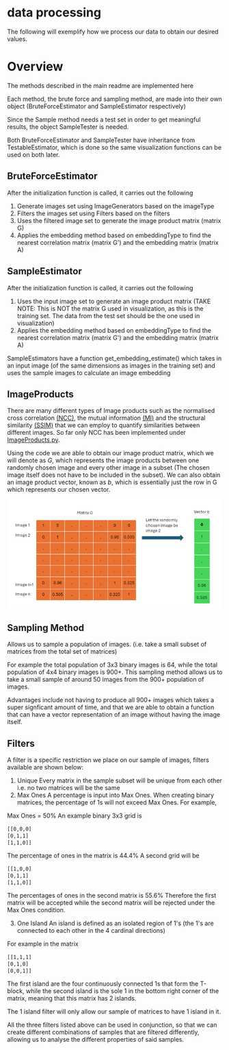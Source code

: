 # data processing
The following will exemplify how we process our data to obtain our desired values.

# Overview
The methods described in the main readme are implemented here

Each method, the brute force and sampling method, are made into their own object (BruteForceEstimator and SampleEstimator respectively)

Since the Sample method needs a test set in order to get meaningful results, the object SampleTester is needed.

Both BruteForceEstimator and SampleTester have inheritance from TestableEstimator, which is done so the same visualization functions can be used on both later.

## BruteForceEstimator
After the initialization function is called, it carries out the following 
1. Generate images set using ImageGenerators based on the imageType
2. Filters the images set using Filters based on the filters
3. Uses the filtered image set to generate the image product matrix (matrix G)
4. Applies the embedding method based on embeddingType to find the nearest correlation matrix (matrix G') and the embedding matrix (matrix A)
## SampleEstimator
After the initialization function is called, it carries out the following
1. Uses the input image set to generate an image product matrix (TAKE NOTE: This is NOT the matrix G used in visualization, as this is the training set. The data from the test set should be the one used in visualization)
2. Applies the embedding method based on embeddingType to find the nearest correlation matrix (matrix G') and the embedding matrix (matrix A)

SampleEstimators have a function get_embedding_estimate() which takes in an input image (of the same dimensions as images in the training set) and uses the sample images to calculate an image embedding

## ImageProducts
There are many different types of Image products such as the normalised cross correlation [(NCC)](https://ietresearch.onlinelibrary.wiley.com/doi/full/10.1049/ell2.12516#ell212516-bib-0003), the mutual information [(MI)](https://ietresearch.onlinelibrary.wiley.com/doi/full/10.1049/ell2.12516#ell212516-bib-0004) and the structural similarity [(SSIM)](https://ietresearch.onlinelibrary.wiley.com/doi/full/10.1049/ell2.12516#ell212516-bib-0005) that we can employ to quantify similarities between different images. So far only NCC has been implemented under [ImageProducts.py](ImageProducts.py). 

Using the code we are able to obtain our image product matrix, which we will denote as $G$, which represents the image products between one randomly chosen image and every other image in a subset (The chosen image itself does not have to be included in the subset). 
We can also obtain an image product vector, known as $b$, which is essentially just the row in G which represents our chosen vector. 

![Matrix and vector representations](../../assets/Matrix_and_vector.png)


## Sampling Method
Allows us to sample a population of images. 
(i.e. take a small subset of matrices from the total set of matrices)

For example the total population of 3x3 binary images is 64, while the total population of 4x4 binary images is 900+. This sampling method allows us to take a small sample of around 50 images from the 900+ population of images.

Advantages include not having to produce all 900+ images which takes a super signficant amount of time, and that we are able to obtain a function that can have a vector representation of an image without having the image itself. 

## Filters
A filter is a specific restriction we place on our sample of images, filters available are shown below:
1. Unique
Every matrix in the sample subset will be unique from each other i.e. no two matrices will be the same
2. Max Ones
A percentage is input into Max Ones. 
When creating binary matrices, the percentage of 1s will not exceed Max Ones. For example, 

Max Ones = 50%
An example binary 3x3 grid is 

```
[[0,0,0]
[0,1,1]
[1,1,0]]
```
The percentage of ones in the matrix is 44.4%
A second grid will be 

```
[[1,0,0]
[0,1,1]
[1,1,0]]
```
The percentages of ones in the second matrix is 55.6%
Therefore the first matrix will be accepted while the second matrix will be rejected under the Max Ones condition.

3. One Island
An island is defined as an isolated region of 1's (the 1's are connected to each other in the 4 cardinal directions)

For example in the matrix
```
[[1,1,1]
[0,1,0]
[0,0,1]]
```
The first island are the four continuously connected 1s that form the T-block, while the second island is the sole 1 in the bottom right corner of the matrix, meaning that this matrix has 2 islands.

The 1 island filter will only allow our sample of matrices to have 1 island in it.

All the three filters listed above can be used in conjunction, so that we can create different combinations of samples that are filtered differently, allowing us to analyse the different properties of said samples.






















